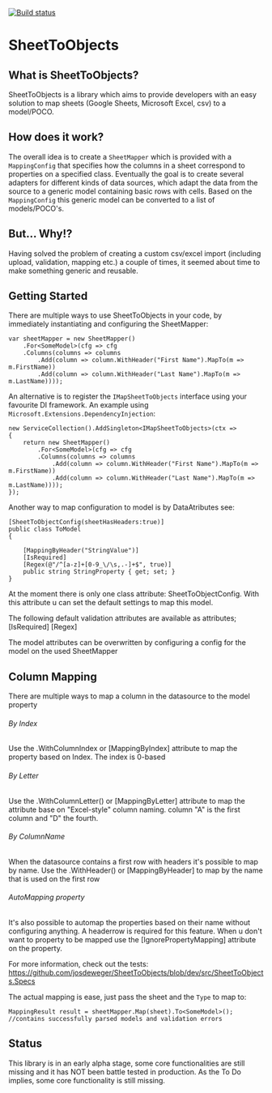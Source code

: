 [![Build status](https://ci.appveyor.com/api/projects/status/xyh066af9kpkqpgm?svg=true)](https://ci.appveyor.com/project/josdeweger/sheettoobjects)

# SheetToObjects

## What is SheetToObjects?
SheetToObjects is a library which aims to provide developers with an easy solution to map sheets (Google Sheets, Microsoft Excel, csv) to a model/POCO. 

## How does it work?
The overall idea is to create a `SheetMapper` which is provided with a `MappingConfig` that specifies how the columns in a sheet correspond to properties on a specified class. Eventually the goal is to create several adapters for different kinds of data sources, which adapt the data from the source to a generic model containing basic rows with cells. Based on the `MappingConfig` this generic model can be converted to a list of models/POCO's.

## But... Why!?
Having solved the problem of creating a custom csv/excel import (including upload, validation, mapping etc.) a couple of times, it seemed about time to make something generic and reusable.

## Getting Started
There are multiple ways to use SheetToObjects in your code, by immediately instantiating and configuring the SheetMapper:

```
var sheetMapper = new SheetMapper()
    .For<SomeModel>(cfg => cfg
    .Columns(columns => columns
        .Add(column => column.WithHeader("First Name").MapTo(m => m.FirstName))
        .Add(column => column.WithHeader("Last Name").MapTo(m => m.LastName))));
 ```

An alternative is to register the `IMapSheetToObjects` interface using your favourite DI framework. An example using `Microsoft.Extensions.DependencyInjection`:

```
new ServiceCollection().AddSingleton<IMapSheetToObjects>(ctx =>
{
    return new SheetMapper()
        .For<SomeModel>(cfg => cfg
        .Columns(columns => columns
            .Add(column => column.WithHeader("First Name").MapTo(m => m.FirstName))
            .Add(column => column.WithHeader("Last Name").MapTo(m => m.LastName))));
});
```

Another way to map configuration to model is by DataAtributes see:

```
[SheetToObjectConfig(sheetHasHeaders:true)]
public class ToModel
{

	[MappingByHeader("StringValue")]
	[IsRequired]
	[Regex(@"/^[a-z]+[0-9_\/\s,.-]+$", true)]
	public string StringProperty { get; set; }
}
```

At the moment there is only one class attribute: SheetToObjectConfig. With this attribute u can set the default settings to map this model.

The following default validation attributes are available as attributes;
[IsRequired]
[Regex]

The model attributes can be overwritten by configuring a config for the model on the used SheetMapper

## Column Mapping
There are multiple ways to map a column in the datasource to the model property

###### By Index
Use the .WithColumnIndex or [MappingByIndex] attribute to map the property based on Index. The index is 0-based

###### By Letter
Use the .WithColumnLetter() or [MappingByLetter] attribute to map the attribute base on "Excel-style" column naming. column "A" is the first column and "D" the fourth.

###### By ColumnName
When the datasource contains a first row with headers it's possible to map by name. Use the .WithHeader() or [MappingByHeader] to map by the name that is used on the first row

###### AutoMapping property
It's also possible to automap the properties based on their name without configuring anything. A headerrow is required for this feature. 
When u don't want to property to be mapped use the [IgnorePropertyMapping] attribute on the property.

For more information, check out the tests: https://github.com/josdeweger/SheetToObjects/blob/dev/src/SheetToObjects.Specs

The actual mapping is ease, just pass the sheet and the `Type` to map to:
```
MappingResult result = sheetMapper.Map(sheet).To<SomeModel>(); //contains successfully parsed models and validation errors
```

## Status
This library is in an early alpha stage, some core functionalities are still missing and it has NOT been battle tested in production. As the To Do implies, some core functionality is still missing.

